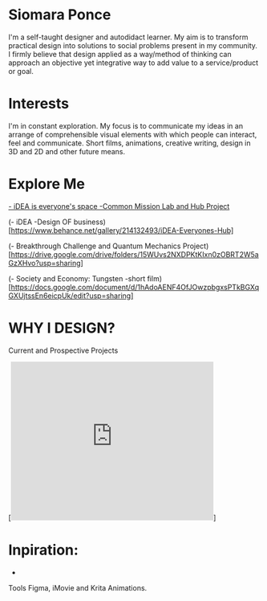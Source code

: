# Siomara Ponce

I'm a self-taught designer and autodidact learner. My aim is to transform practical design into solutions to social problems present in my community.
I firmly believe that design applied as a way/method of thinking can approach an objective yet integrative way to add value to a service/product or goal.

# Interests
I'm in constant exploration. My focus is to communicate my ideas in an arrange of 
comprehensible visual elements with which people can interact, feel and communicate. 
Short films, animations, creative writing, design in 3D and 2D and other future means. 

# Explore Me

[- iDEA is everyone's space -Common Mission Lab and Hub Project](https://coda.io/@mr-maclowelll/idea)

(- iDEA  -Design OF business)
[https://www.behance.net/gallery/214132493/iDEA-Everyones-Hub]

(- Breakthrough Challenge and Quantum Mechanics Project)  [https://drive.google.com/drive/folders/15WUvs2NXDPKtKIxn0zOBRT2W5aGzXHvo?usp=sharing] 

(- Society and Economy: Tungsten -short film)
[https://docs.google.com/document/d/1hAdoAENF4OfJOwzpbgxsPTkBGXqGXUjtssEn6eicpUk/edit?usp=sharing]

# WHY I DESIGN? 
Current and Prospective Projects

[<iframe src="https://www.behance.net/embed/project/214132493?ilo0=1" height="316" width="404" allowfullscreen lazyload frameborder="0" allow="clipboard-write" refererPolicy="strict-origin-when-cross-origin"></iframe>] 

# Inpiration: 

-


Tools
Figma, iMovie and Krita Animations.  


